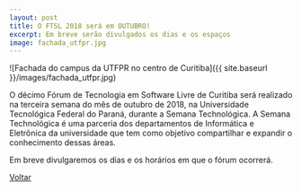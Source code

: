 ```yaml
---
layout: post
title: O FTSL 2018 será em OUTUBRO!
excerpt: Em breve serão divulgados os dias e os espaços
image: fachada_utfpr.jpg
---
```


![Fachada do campus da UTFPR no centro de Curitiba]({{ site.baseurl }}/images/fachada_utfpr.jpg)

O décimo Fórum de Tecnologia em Software Livre de Curitiba será realizado na terceira semana do mês de outubro de 2018, na Universidade Tecnológica Federal do Paraná, durante a Semana Technológica. A Semana Technológica é uma parceria dos departamentos de Informática e Eletrônica da universidade que tem como objetivo compartilhar e expandir o conhecimento dessas áreas. 

Em breve divulgaremos os dias e os horários em que o fórum ocorrerá. 

<a href="{{ site.baseurl }}/index.html">Voltar</a>
